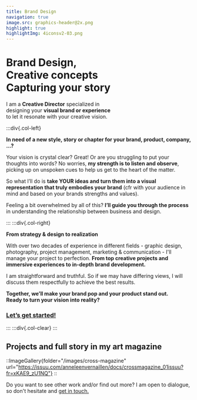```yaml
---
title: Brand Design
navigation: true
image.src: graphics-header@2x.png
highlight: true
highlightImg: 4iconsv2-03.png
---
```


# Brand Design,<br>Creative concepts<br>Capturing your story

I am a **Creative Director** specialized in 
<br>designing your **visual brand or experience**
<br>to let it resonate with your creative vision.

:::div{.col-left}

**In need of a new style, story or chapter for your brand, product, company, ...?**

Your vision is crystal clear? Great! Or are you struggling to put your thoughts into words? No worries, **my strength is to listen and observe**, picking up on unspoken cues to help us get to the heart of the matter. 

So what I’ll do is **take YOUR ideas and turn them into a visual representation that 
truly embodies your brand** (cfr with your audience in mind and based on your brands strengths and values). 

Feeling a bit overwhelmed by all of this? **I’ll guide you through the process** in understanding the relationship between business and design. 

:::
:::div{.col-right}

**From strategy & design to realization**

With over two decades of experience in different fields - graphic design, photography, project management, marketing & communication - I'll manage your project to perfection. **From top creative projects and immersive experiences to in-depth brand development.**  

I am straightforward and truthful. So if we may have differing views, I will discuss them respectfully to achieve the best results. 

**Together, we’ll make your brand pop and your product stand out.
<br>Ready to turn your vision into reality?** 

### <a href="mailto:hello@anneleenvernaillen.com">Let’s get started!</a>

:::
:::div{.col-clear}
:::

## Projects and full story in my art magazine

::ImageGallery{folder="/images/cross-magazine" url="https://issuu.com/anneleenvernaillen/docs/crossmagazine_01issuu?fr=xKAE9_zU1NQ"}
::

Do you want to see other work and/or find out more? I am open to dialogue, so don't hesitate and <a href="/contact">get in touch.</a> 

